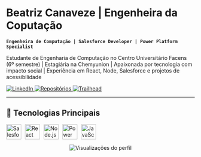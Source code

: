 # Beatriz Canaveze | Engenheira da Coputação

**`Engenheira de Computação | Salesforce Developer | Power Platform Specialist`**

Estudante de Engenharia de Computação no Centro Universitário Facens (6º semestre) | Estagiária na Chemyunion | Apaixonada por tecnologia com impacto social | Experiência em React, Node, Salesforce e projetos de acessibilidade

<p align="left">
    <a href="https://www.linkedin.com/in/beatriz-canaveze-fontolan-soares-21631b266/">
        <img alt="LinkedIn" src="https://img.shields.io/badge/LinkedIn-0077B5?style=for-the-badge&logo=linkedin&logoColor=white"/>
    </a>
    <a href="https://github.com/canaveze?tab=repositories">
        <img alt="Repositórios" src="https://img.shields.io/badge/Repositórios-100000?style=for-the-badge&logo=github&logoColor=white"/>
    </a>
    <a href="https://trailblazer.me/id/canaveze](https://www.salesforce.com/trailblazer/zhjnki29kjr4kq5b8h">
        <img alt="Trailhead" src="https://img.shields.io/badge/Trailhead-00A1E0?style=for-the-badge&logo=salesforce&logoColor=white"/>
    </a>
</p>

---

## 🚀 Tecnologias Principais

<div style="display: flex; flex-wrap: wrap; gap: 10px;">
    <img alt="Salesforce" height="40" src="https://cdn.jsdelivr.net/gh/devicons/devicon/icons/salesforce/salesforce-original.svg"/>
    <img alt="React" height="40" src="https://cdn.jsdelivr.net/gh/devicons/devicon/icons/react/react-original.svg"/>
    <img alt="Node.js" height="40" src="https://cdn.jsdelivr.net/gh/devicons/devicon/icons/nodejs/nodejs-original.svg"/>
    <img alt="Power Platform" height="40" src="https://upload.wikimedia.org/wikipedia/commons/c/cf/Power_platform_icon.svg"/>
    <img alt="JavaScript" height="40" src="https://cdn.jsdelivr.net/gh/devicons/devicon/icons/javascript/javascript-original.svg"/>
</div>

<p align="center">
   <img src="https://komarev.com/ghpvc/?username=canaveze&label=Profile+Views&color=blueviolet" alt="Visualizações do perfil"/>
</p>
